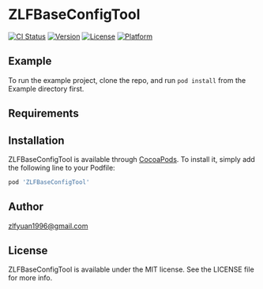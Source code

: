 # ZLFBaseConfigTool

[![CI Status](https://img.shields.io/travis/1553427003@qq.com/ZLFBaseConfigTool.svg?style=flat)](https://travis-ci.org/1553427003@qq.com/ZLFBaseConfigTool)
[![Version](https://img.shields.io/cocoapods/v/ZLFBaseConfigTool.svg?style=flat)](https://cocoapods.org/pods/ZLFBaseConfigTool)
[![License](https://img.shields.io/cocoapods/l/ZLFBaseConfigTool.svg?style=flat)](https://cocoapods.org/pods/ZLFBaseConfigTool)
[![Platform](https://img.shields.io/cocoapods/p/ZLFBaseConfigTool.svg?style=flat)](https://cocoapods.org/pods/ZLFBaseConfigTool)

## Example

To run the example project, clone the repo, and run `pod install` from the Example directory first.

## Requirements

## Installation

ZLFBaseConfigTool is available through [CocoaPods](https://cocoapods.org). To install
it, simply add the following line to your Podfile:

```ruby
pod 'ZLFBaseConfigTool'
```

## Author

zlfyuan1996@gmail.com

## License

ZLFBaseConfigTool is available under the MIT license. See the LICENSE file for more info.

